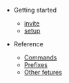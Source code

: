 - Getting started
  - [invite](start/invite.md "Invite")
  - [setup](start/setup.md "Setup")

- Reference
  - [Commands](ref/commands.md "Commands reference")
  - [Prefixes](ref/prefixes.md "Prefix info")
  - [Other fetures](ref/other.md "Other fetures")
